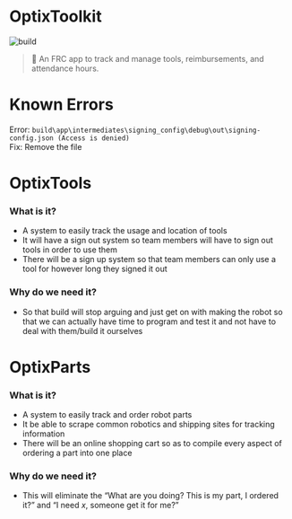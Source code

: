 # OptixToolkit
![build](https://github.com/Team-Optix-3749/OptixToolkit/workflows/build/badge.svg)
> 🧰 An FRC app to track and manage tools, reimbursements, and attendance hours.

# Known Errors

Error: ``build\app\intermediates\signing_config\debug\out\signing-config.json (Access is denied)`` <br>
Fix: Remove the file

# OptixTools

### What is it?

- A system to easily track the usage and location of tools
- It will have a sign out system so team members will have to sign out tools in order to use them
- There will be a sign up system so that team members can only use a tool for however long they signed it out

### Why do we need it?

- So that build will stop arguing and just get on with making the robot so that we can actually have time to program and test it and not have to deal with them/build it ourselves

# OptixParts

### What is it?

- A system to easily track and order robot parts
- It be able to scrape common robotics and shipping sites for tracking information
- There will be an online shopping cart so as to compile every aspect of ordering a part into one place

### Why do we need it?

- This will eliminate the “What are you doing? This is my part, I ordered it?” and “I need _x_, someone get it for me?”
